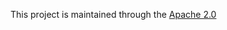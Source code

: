This project is maintained through the [Apache 2.0](https://github.com/Encryption-API-Services/React-FrontEnd/blob/main/LICENSE)
